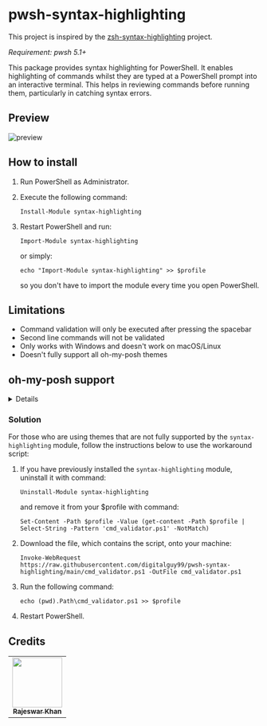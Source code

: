 # pwsh-syntax-highlighting
This project is inspired by the [zsh-syntax-highlighting](https://github.com/zsh-users/zsh-syntax-highlighting "Fish shell like syntax highlighting for Zsh") project.

*Requirement: pwsh 5.1+*

This package provides syntax highlighting for PowerShell. 
It enables highlighting of commands whilst they are typed at a PowerShell prompt into an interactive terminal. 
This helps in reviewing commands before running them, particularly in catching syntax errors.

## Preview

![preview](https://urlzs.com/fiWmK)

## How to install

1. Run PowerShell as Administrator.

2. Execute the following command:

    ```pwsh
    Install-Module syntax-highlighting
    ```
 
3. Restart PowerShell and run:

   ```pwsh
   Import-Module syntax-highlighting
   ```
   
   or simply:
   
   ```pwsh
   echo "Import-Module syntax-highlighting" >> $profile
   ```
   
   so you don't have to import the module every time you open PowerShell.
   
 ## Limitations
 
- Command validation will only be executed after pressing the spacebar
- Second line commands will not be validated 
- Only works with Windows and doesn't work on macOS/Linux
- Doesn't fully support all oh-my-posh themes

## oh-my-posh support

<details>
    
| Theme  | Full Support |
| ------------- | ------------- |
| agnoster  | ✅  |
| agnosterplus  | ✅  |
| aliens  | ✅  |
| amro  | ✅  |
| atomic  | ✅  |
| atomicBit  | ✅  |
| avit  | ✅  |
| blueish  | ✅  |
| blue-owl  | ✅  |
| bubbles  | ✅  |
| bubblesextra  | ✅  |
| bubblesline  | ✅  |
| capr4n  | ❌  |
| cert  | ✅  |
| cinnamon  | ✅  |
| clean-detailed  | ✅  |
| cloud-native-azure  | ❌  |
| craver  | ✅  |
| darkblood  | ✅  |
| default  | ✅  |
| di4am0nd  | ❌  |
| dracula  | ✅  |
| emodipt  | ✅  |
| festivetech  | ✅  |
| fish  | ❌  |
| free-ukraine  | ❌  |
| gmay  | ✅  |
| grandpa-style  | ✅  |
| half-life  | ✅  |
| honukai  | ✅  |
| hotstick.minimal  | ✅  |
| hunk  | ✅  |
| huvix  | ✅  |
| if_tea  | ❌  |
| iterm2  | ✅  |
| jandedobbeleer  | ✅  |
| jblab_2021  | ✅  |
| jonnychipz  | ✅  |
| jtracey93  | ✅  |
| jv_sitecorian  | ✅  |
| kali  | ❌  |
| lambda  | ✅  |
| lambdageneration  | ✅  |
| larserikfinholt  | ✅  |
| M365Princess  | ✅  |
| marcduiker  | ✅  |
| markbull  | ✅  |
| material  | ✅  |
| microverse-power  | ✅  |
| mojada  | ✅  |
| montys  | ❌  |
| mt  | ✅  |
| negligible  | ✅  |
| night-owl  | ✅  |
| nordtron  | ❌  |
| nu4a  | ❌  |
| paradox  | ✅  |
| pararussel  | ✅  |
| patriksvensson  | ✅  |
| peru  | ❌  |
| pixelrobots  | ✅  |
| plague  | ✅  |
| powerlevel10k_classic  | ✅  |
| powerlevel10k_lean  | ✅  |
| powerlevel10k_modern  | ✅  |
| powerlevel10k_rainbow  | ✅  |
| powerline  | ❌  |
| probua.minimal  | ❌  |
| pure  | ✅  |
| remk  | ✅  |
| robbyrussel  | ✅  |
| rudolfs-dark  | ❌  |
| rudolfs-light  | ❌  |
| slim  | ✅  |
| slimfat  | ❌  |
| smoothie  | ✅  |
| sonicboom_dark  | ✅  |
| sonicboom_light  | ✅  |
| sorin  | ✅  |
| space  | ✅  |
| spaceship  | ✅  |
| star  | ✅  |
| stelbent.minimal  | ✅  |
| takuya  | ❌  |
| thecyberden  | ❌  |
| the-unnamed  | ❌  |
| tiwahu  | ❌  |
| tonybaloney  | ✅  |
| unicorn  | ✅  |
| velvet  | ❌  |
| wopian  | ✅  |
| xtoys  | ✅  |
| ys  | ✅  |
| zash  | ✅  |
    
</details>

### Solution

For those who are using themes that are not fully supported by the `syntax-highlighting` module, follow the instructions
below to use the workaround script:

1. If you have previously installed the `syntax-highlighting` module, uninstall it with command:

   ```pwsh
   Uninstall-Module syntax-highlighting
   ```
   
   and remove it from your $profile with command:
   
   ```pwsh
   Set-Content -Path $profile -Value (get-content -Path $profile | Select-String -Pattern 'cmd_validator.ps1' -NotMatch)
   ```
   
2. Download the file, which contains the script, onto your machine:

    ```pwsh
    Invoke-WebRequest https://raw.githubusercontent.com/digitalguy99/pwsh-syntax-highlighting/main/cmd_validator.ps1 -OutFile cmd_validator.ps1
    ```
    
3. Run the following command:
    
   ```pwsh
   echo (pwd).Path\cmd_validator.ps1 >> $profile
   ```

4. Restart PowerShell.

## Credits

<table>
  <tr>
    <td align="center"><a href="https://www.linkedin.com/in/rajeswarkhan/" target="_blank"><img src="https://media-exp1.licdn.com/dms/image/C4D03AQHgpVP7ohT_ZQ/profile-displayphoto-shrink_400_400/0/1516901471017?e=1659571200&v=beta&t=Ksn0EbeQUQcEf4goaH7cfmhrk9qW3yARCtExx0psTVI" width="100px;" alt=""/><br /><sub><b>Rajeswar Khan</b></sub></a><br /></td>
  </tr>
</table>
